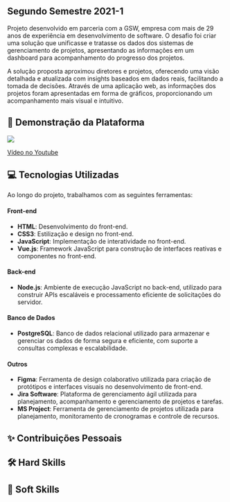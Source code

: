 ## Segundo Semestre 2021-1

Projeto desenvolvido em parceria com a GSW, empresa com mais de 29 anos de experiência em desenvolvimento de software. O desafio foi criar uma solução que unificasse e tratasse os dados 
dos sistemas de gerenciamento de projetos, apresentando as informações em um dashboard para acompanhamento do progresso dos projetos.

A solução proposta aproximou diretores e projetos, oferecendo uma visão detalhada e atualizada com insights baseados em dados reais, facilitando a tomada de decisões. Através de uma 
aplicação web, as informações dos projetos foram apresentadas em forma de gráficos, proporcionando um acompanhamento mais visual e intuitivo.

## 🚀 Demonstração da Plataforma

![](https://github.com/deborafaria01/TG-fatec/blob/main/Gifs/first-access.gif)

[Vídeo no Youtube](https://www.youtube.com/watch?v=8j8ktkdrvd4)

## 💻 Tecnologias Utilizadas
Ao longo do projeto, trabalhamos com as seguintes ferramentas:

#### Front-end
- **HTML**: Desenvolvimento do front-end.
- **CSS3**: Estilização e design no front-end.
- **JavaScript**: Implementação de interatividade no front-end.
- **Vue.js**: Framework JavaScript para construção de interfaces reativas e componentes no front-end.

#### Back-end
- **Node.js**: Ambiente de execução JavaScript no back-end, utilizado para construir APIs escaláveis e processamento eficiente de solicitações do servidor.

#### Banco de Dados
- **PostgreSQL**: Banco de dados relacional utilizado para armazenar e gerenciar os dados de forma segura e eficiente, com suporte a consultas complexas e escalabilidade.

#### Outros
- **Figma**: Ferramenta de design colaborativo utilizada para criação de protótipos e interfaces visuais no desenvolvimento de front-end.
- **Jira Software**: Plataforma de gerenciamento ágil utilizada para planejamento, acompanhamento e gerenciamento de projetos e tarefas.
- **MS Project**: Ferramenta de gerenciamento de projetos utilizada para planejamento, monitoramento de cronogramas e controle de recursos.

## ✨ Contribuições Pessoais

## 🛠️ Hard Skills

## 🌱 Soft Skills
